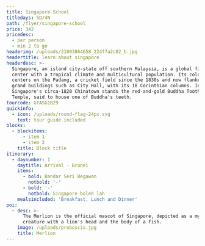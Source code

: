 ```yaml
---
title: Singapore School
titledays: 5D/4N
path: /flyer/singapore-school
price: 342
pricedesc:
  - per person
  - min 2 to go
headerimg: /uploads/21803864658_224f7a2c82_b.jpg
headertitle: learn about singapore
headerdesc: >-
  Singapore, an island city-state off southern Malaysia, is a global financial
  center with a tropical climate and multicultural population. Its colonial core
  centers on the Padang, a cricket field since the 1830s and now flanked by
  grand buildings such as City Hall, with its 18 Corinthian columns. In
  Singapore's circa-1820 Chinatown stands the red-and-gold Buddha Tooth Relic
  Temple, said to house one of Buddha's teeth.
tourcode: GTASG1029
quickinfo:
  - icon: /uploads/round-flag-24px.svg
    text: tour guide included
blocks:
  - blockitems:
      - item 1
      - item 2
    title: Block title
itinerary:
  - daynumber: 1
    daytitle: Arrival - Brunei
    items:
      - bold: Bandar Seri Begawan
        notbold: '-'
      - bold: '-'
        notbold: Singapore boleh lah
    mealsincluded: 'Breakfast, Lunch and Dinner'
poi:
  - desc: >-
      The Merlion is the official mascot of Singapore, depicted as a mythical
      creature with a lion's head and the body of a fish.
    image: /uploads/proboscis.jpg
    title: Merlion
---
```



